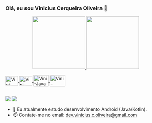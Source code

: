 ### Olá, eu sou Vinicius Cerqueira Oliveira 👋

<div align="center">
  <a href="https://github.com/ECVinidev">
  <img height="165em" src="https://github-readme-stats.vercel.app/api?username=ECVinidev&show_icons=true&theme=dark&include_all_commits=true&count_private=true"/>
  <img height="165em" src="https://github-readme-stats.vercel.app/api/top-langs/?username=ECVinidev&layout=compact&langs_count=7&theme=dark"/>
</div>

<div style="display: inline_block"><br>
  <img align="center" alt="Vini-Android" height="30" width="40" src="https://cdn.jsdelivr.net/gh/devicons/devicon/icons/android/android-original.svg">
  <img align="center" alt="Vini-Kotlin" height="30" width="40" src="https://cdn.jsdelivr.net/gh/devicons/devicon/icons/kotlin/kotlin-original.svg">
  <img align="center" alt="Vini-Java" height="36" width="48" src="https://cdn.jsdelivr.net/gh/devicons/devicon/icons/java/java-original.svg">
  <img align="center" alt="Vini-Python" height="36" width="48" src="https://cdn.jsdelivr.net/gh/devicons/devicon/icons/python/python-original.svg">
</div>

 ##
  
 <div>
  
 <a href = "mailto:dev.vinicius.c.oliveira@gmail.com"><img src="https://img.shields.io/badge/-Gmail-%23333?style=for-the-badge&logo=gmail&logoColor=white" target="_blank"></a>
 <a href="https://www.linkedin.com/in/deviniciuscoliveira/" target="_blank"><img src="https://img.shields.io/badge/-LinkedIn-%230077B5?style=for-the-badge&logo=linkedin&logoColor=white" target="_blank"></a> 
   
  </div>

- 🌱 Eu atualmente estudo desenvolvimento Android (Java/Kotlin).
- 📫 Contate-me no email: dev.vinicius.c.oliveira@gmail.com  

